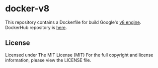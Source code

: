 # docker-v8

This repository contains a Dockerfile for build Google's [v8 engine](https://github.com/v8/v8).  
DockerHub repository is [here](https://hub.docker.com/r/shufo/v8/).

## License
Licensed under The MIT License (MIT)
For the full copyright and license information, please view the LICENSE file.

